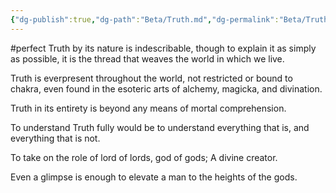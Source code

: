 ```yaml
---
{"dg-publish":true,"dg-path":"Beta/Truth.md","dg-permalink":"Beta/Truth","permalink":"/Beta/Truth/"}
---
```


#perfect
Truth by its nature is indescribable, though to explain it as simply as possible, it is the thread that weaves the world in which we live.

Truth is everpresent throughout the world, not restricted or bound to chakra, even found in the esoteric arts of alchemy, magicka, and divination.

Truth in its entirety is beyond any means of mortal comprehension.

To understand Truth fully would be to understand everything that is, and everything that is not.

To take on the role of lord of lords, god of gods; A divine creator.

Even a glimpse is enough to elevate a man to the heights of the gods. 